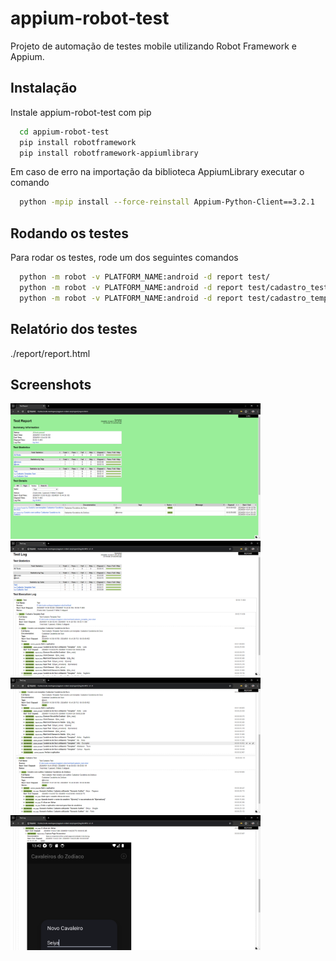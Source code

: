 # appium-robot-test
Projeto de automação de testes mobile utilizando Robot Framework e Appium.

## Instalação
Instale appium-robot-test com pip

```bash
  cd appium-robot-test
  pip install robotframework
  pip install robotframework-appiumlibrary
```

Em caso de erro na importação da biblioteca AppiumLibrary executar o comando
```bash
  python -mpip install --force-reinstall Appium-Python-Client==3.2.1
```

## Rodando os testes
Para rodar os testes, rode um dos seguintes comandos
```bash
  python -m robot -v PLATFORM_NAME:android -d report test/
  python -m robot -v PLATFORM_NAME:android -d report test/cadastro_test.robot
  python -m robot -v PLATFORM_NAME:android -d report test/cadastro_template_test.robot
```

## Relatório dos testes
./report/report.html

## Screenshots
<img src="https://github.com/rlhorochovec/appium-robot-test/blob/develop/Screenshots/01_report.PNG" width="400" /> <img src="https://github.com/rlhorochovec/appium-robot-test/blob/develop/Screenshots/02_log.PNG" width="400" /><br />
<img src="https://github.com/rlhorochovec/appium-robot-test/blob/develop/Screenshots/03_log.PNG" width="400" /> <img src="https://github.com/rlhorochovec/appium-robot-test/blob/develop/Screenshots/04_log.PNG" width="400" />